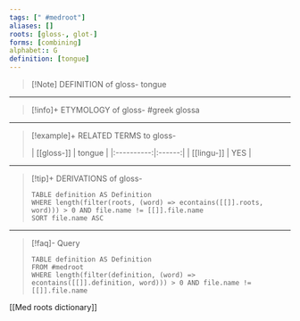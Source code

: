 ```yaml
---
tags: [" #medroot"]
aliases: []
roots: [gloss-, glot-]
forms: [combining]
alphabet:: G
definition: [tongue]
---
```

>[!Note] DEFINITION of gloss-
>tongue
_____
>[!info]+ ETYMOLOGY of gloss-
>#greek glossa
_____
>[!example]+ RELATED TERMS to gloss-
>
>| [[gloss-]] | tongue |
|:----------:|:------:|
| [[lingu-]] | YES       |
_____
>[!tip]+ DERIVATIONS of gloss-
>```dataview
>TABLE definition AS Definition 
>WHERE length(filter(roots, (word) => econtains([[]].roots, word))) > 0 AND file.name != [[]].file.name
>SORT file.name ASC
>```
____
>[!faq]- Query
>```dataview
>TABLE definition AS Definition
>FROM #medroot
>WHERE length(filter(definition, (word) => econtains([[]].definition, word))) > 0 AND file.name != [[]].file.name
>```

[[Med roots dictionary]]